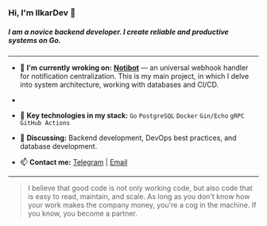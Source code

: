 ### Hi, I'm IIkarDev 👋

##### I am a novice backend developer. I create reliable and productive systems on Go.
---

- 🔭 **I'm currently wroking on:** [**Notibot**](https://github.com/IIkarDev/Notibot) — an universal webhook handler for notification centralization. This is my main project, in which I delve into system architecture, working with databases and CI/CD.
- 
- 🌱 **Key technologies in my stack:**
  `Go` `PostgreSQL` `Docker` `Gin/Echo` `gRPC` `GitHub Actions`

- 💬 **Discussing:** Backend development, DevOps best practices, and database development.

- 📫 **Contact me:** [Telegram](https://t.me/твой_ник) | [Email](mailto:твой@email.com)

---

> I believe that good code is not only working code, but also code that is easy to read, maintain, and scale.
> As long as you don't know how your work makes the company money, you're a cog in the machine. If you know, you become a partner.
